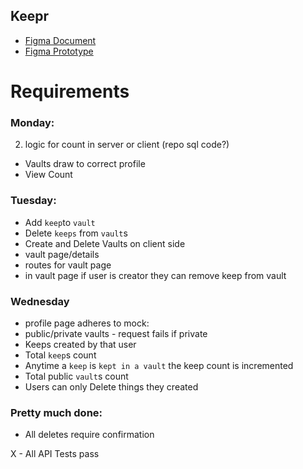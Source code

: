 ## Keepr

- [Figma Document](https://www.figma.com/file/Uui3335TxIEXWzgp4xrX9r/Keepr?node-id=0%3A1)
- [Figma Prototype](https://www.figma.com/proto/Uui3335TxIEXWzgp4xrX9r/Keepr?node-id=1%3A53&scaling=min-zoom)

# Requirements

### Monday:

2. logic for count in server or client (repo sql code?)

- Vaults draw to correct profile
- View Count

### Tuesday:

- Add `keep`to `vault`
- Delete `keeps` from `vault`s
- Create and Delete Vaults on client side
- vault page/details
- routes for vault page
- in vault page if user is creator they can remove keep from vault

### Wednesday

- profile page adheres to mock:
- public/private vaults - request fails if private
- Keeps created by that user
- Total `keep`s count
- Anytime a `keep` is `kept in a vault` the keep count is incremented
- Total public `vault`s count
- Users can only Delete things they created

### Pretty much done:

- All deletes require confirmation

X - All API Tests pass
